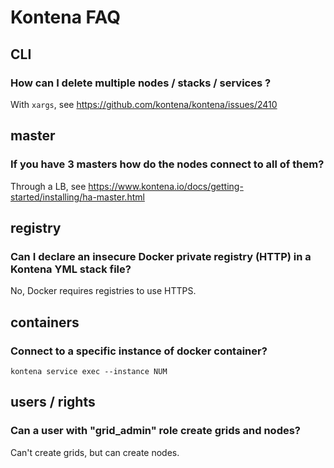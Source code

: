 # Kontena FAQ

## CLI

### How can I delete multiple nodes / stacks / services ?

With `xargs`, see https://github.com/kontena/kontena/issues/2410

## master

### If you have 3 masters how do the nodes connect to all of them?

Through a LB, see https://www.kontena.io/docs/getting-started/installing/ha-master.html

## registry

### Can I declare an insecure Docker private registry (HTTP) in a Kontena YML stack file?

No, Docker requires registries to use HTTPS.

## containers

### Connect to a specific instance of docker container?

    kontena service exec --instance NUM

## users / rights

### Can a user with "grid_admin" role create grids and nodes?

Can't create grids, but can create nodes.
